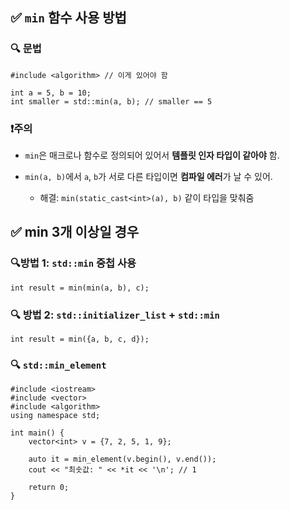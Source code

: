 ## ✅ `min` 함수 사용 방법

### 🔍 문법
```
#include <algorithm> // 이게 있어야 함

int a = 5, b = 10;
int smaller = std::min(a, b); // smaller == 5
```

### ❗주의

- `min`은 매크로나 함수로 정의되어 있어서 **템플릿 인자 타입이 같아야** 함.
    
- `min(a, b)`에서 `a`, `b`가 서로 다른 타입이면 **컴파일 에러**가 날 수 있어.
    
    - 해결: `min(static_cast<int>(a), b)` 같이 타입을 맞춰줌



## ✅ min 3개 이상일 경우

### 🔍방법 1: `std::min` 중첩 사용

```
int result = min(min(a, b), c);
```

### 🔍 방법 2: `std::initializer_list` + `std::min`

```
int result = min({a, b, c, d});
```

### 🔍 `std::min_element`

```
#include <iostream>
#include <vector>
#include <algorithm>
using namespace std;

int main() {
    vector<int> v = {7, 2, 5, 1, 9};

    auto it = min_element(v.begin(), v.end());
    cout << "최솟값: " << *it << '\n'; // 1

    return 0;
}
```